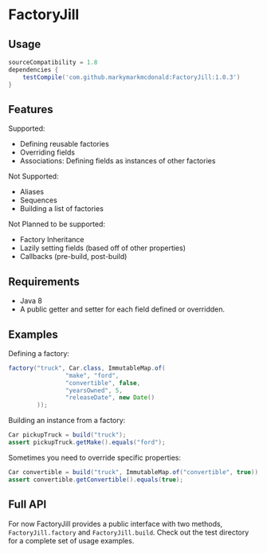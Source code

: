 FactoryJill
===========

## Usage
```gradle
sourceCompatibility = 1.8
dependencies {
    testCompile('com.github.markymarkmcdonald:FactoryJill:1.0.3')
}
```

## Features
Supported:
- Defining reusable factories
- Overriding fields
- Associations: Defining fields as instances of other factories

Not Supported:
- Aliases
- Sequences
- Building a list of factories

Not Planned to be supported:
- Factory Inheritance
- Lazily setting fields (based off of other properties)
- Callbacks (pre-build, post-build)

## Requirements
- Java 8
- A public getter and setter for each field defined or overridden.

## Examples
Defining a factory:
```java
factory("truck", Car.class, ImmutableMap.of(
                "make", "ford",
                "convertible", false,
                "yearsOwned", 5,
                "releaseDate", new Date()
        ));
```

Building an instance from a factory:
```java
Car pickupTruck = build("truck");
assert pickupTruck.getMake().equals("ford");
```

Sometimes you need to override specific properties:
```java
Car convertible = build("truck", ImmutableMap.of("convertible", true));
assert convertible.getConvertible().equals(true);
```

## Full API
For now FactoryJill provides a public interface with two methods, `FactoryJill.factory` and `FactoryJill.build`.
Check out the test directory for a complete set of usage examples.
